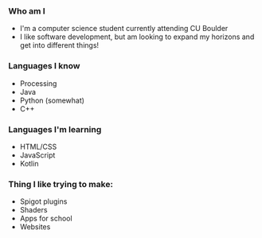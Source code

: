 ### Who am I 
- I'm a computer science student currently attending CU Boulder
- I like software development, but am looking to expand my horizons and get into different things!

### Languages I know
- Processing
- Java
- Python (somewhat)
- C++

### Languages I'm learning
- HTML/CSS
- JavaScript
- Kotlin

### Thing I like trying to make:
- Spigot plugins
- Shaders
- Apps for school
- Websites
